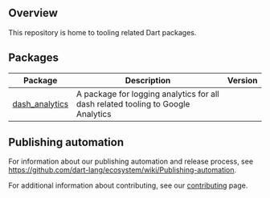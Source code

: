 <!-- [![Dart CI](https://github.com/dart-lang/tools/actions/workflows/dart.yml/badge.svg)](https://github.com/dart-lang/tools/actions/workflows/dart.yml) -->

## Overview

This repository is home to tooling related Dart packages.

## Packages

| Package | Description | Version |
| --- | --- | --- |
| [dash_analytics](pkgs/dash_analytics/) | A package for logging analytics for all dash related tooling to Google Analytics | <!-- [![pub package](https://img.shields.io/pub/v/dash_analytics.svg)](https://pub.dev/packages/dash_analytics) --> |

## Publishing automation

For information about our publishing automation and release process, see
https://github.com/dart-lang/ecosystem/wiki/Publishing-automation.

For additional information about contributing, see our
[contributing](CONTRIBUTING.md) page.
